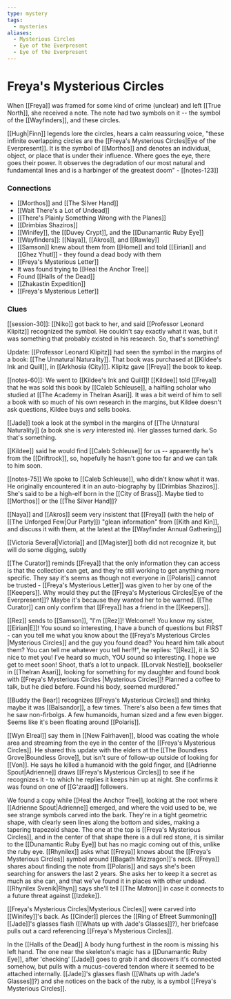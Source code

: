 ```yaml
---
type: mystery
tags:
  - mysteries
aliases:
  - Mysterious Circles
  - Eye of the Everpresent
  - Eye of the Everpresent
---
```


# Freya's Mysterious Circles

When [[Freya]] was framed for some kind of crime (unclear) and left [[True North]], she received a note. The note had two symbols on it -- the symbol of the [[Wayfinders]], and these circles. 

[[Hugh|Finn]] legends lore the circles, hears a calm reassuring voice, "these infinite overlapping circles are the [[Freya's Mysterious Circles|Eye of the Everpresent]]. It is the symbol of [[Morthos]] and denotes an individual, object, or place that is under their influence. Where goes the eye, there goes their power. It observes the degradation of our most natural and fundamental lines and is a harbinger of the greatest doom" - [[notes-123]]
### Connections
* [[Morthos]] and [[The Silver Hand]]
* [[Wait There's a Lot of Undead]]
* [[There's Plainly Something Wrong with the Planes]]
* [[Drimbias Shaziros]]
* [[Winifey]], the [[Duvey Crypt]], and the [[Dunamantic Ruby Eye]]
* [[Wayfinders]]: [[Naya]], [[Akros]], and [[Rawley]]
* [[Samson]] knew about them from [[Home]] and told [[Eirian]] and [[Ghez Yhutl]] - they found a dead body with them
* [[Freya's Mysterious Letter]]
* It was found trying to [[Heal the Anchor Tree]]
* Found [[Halls of the Dead]]
* [[Zhakastin Expedition]]
* [[Freya's Mysterious Letter]]

### Clues
[[session-30]]: [[Niko]] got back to her, and said [[Professor Leonard Klipitz]] recognized the symbol. He couldn't say exactly what it was, but it was something that probably existed in his research. So, that's something!

Update: [[Professor Leonard Klipitz]] had seen the symbol in the margins of a book: [[The Unnatural Naturality]]. That book was purchased at [[Kildee's Ink and Quill]], in [[Arkhosia (City)]]. Klipitz gave [[Freya]] the book to keep.

[[notes-60]]: We went to [[Kildee's Ink and Quill]]! [[Kildee]] told [[Freya]] that he was sold this book by [[Caleb Schleuse]], a halfling scholar who studied at [[The Academy in Thelran Asari]]. It was a bit weird of him to sell a book with so much of his own research in the margins, but Kildee doesn't ask questions, Kildee buys and sells books. 

[[Jade]] took a look at the symbol in the margins of [[The Unnatural Naturality]] (a book she is *very* interested in). Her glasses turned dark. So that's something.

[[Kildee]] said he would find [[Caleb Schleuse]] for us -- apparently he's from the [[Driftrock]], so, hopefully he hasn't gone too far and we can talk to him soon.

[[notes-75]] We spoke to [[Caleb Schleuse]], who didn't know what it was. He originally encountered it in an auto-biography by [[Drimbias Shaziros]]. She's said to be a high-elf born in the [[City of Brass]]. Maybe tied to [[Morthos]] or the [[The Silver Hand]]? 

[[Naya]] and [[Akros]] seem very insistent that [[Freya]] (with the help of [[The Unforged Few|Our Party]]) "glean information" from [[Kith and Kin]], and discuss it with them, at the latest at the [[Wayfinder Annual Gathering]]

[[Victoria Several|Victoria]] and [[Magister]] both did not recognize it, but will do some digging, subtly

[[The Curator]] reminds [[Freya]] that the only information they can access is that the collection can get, and they're still working to get anything more specific. They say it's seems as though not everyone in [[Polaris]] cannot be trusted - [[Freya's Mysterious Letter]] was given to her by one of the [[Keepers]]. Why would they put the [[Freya's Mysterious Circles|Eye of the Everpresent]]? Maybe it's because they wanted her to be warned. [[The Curator]] can only confirm that [[Freya]] has a friend in the [[Keepers]]. 

[[Rez]] sends to [[Samson]], "I'm [[Rez]]! Welcome!! You know my sister, [[Eirian|E]]! You sound so interesting, I have a bunch of questions but FIRST - can you tell me what you know about the [[Freya's Mysterious Circles |Mysterious Circles]] and the guy you found dead? You heard him talk about them? You can tell me whatever you tell her!!!", he replies: "[[Rez]], it is SO nice to met you! I’ve heard so much, YOU sound so interesting. I hope we get to meet soon! Shoot, that’s a lot to unpack. [[Lorvak Nestle]], bookseller in [[Thelran Asari]], looking for something for my daughter and found book with [[Freya's Mysterious Circles |Mysterious Circles]]! Planned a coffee to talk, but he died before. Found his body, seemed murdered."

 [[Buddy the Bear]] recognizes [[Freya's Mysterious Circles]] and thinks maybe it was [[Balsandor]], a few times. There's also been a few times that he saw non-firbolgs. A few humanoids, human sized and a few even bigger. Seems like it's been floating around [[Polaris]].

[[Wyn Elreal]] say them in [[New Fairhaven]], blood was coating the whole area and streaming from the eye in the center of the [[Freya's Mysterious Circles]]. He shared this update with the elders at the [[The Boundless Grove|Boundless Grove]], but isn't sure of follow-up outside of looking for [[Von]]. He says he killed a humanoid with the gold finger, and [[Adrienne Spout|Adrienne]] draws [[Freya's Mysterious Circles]] to see if he recognizes it - to which he replies it keeps him up at night. She confirms it was found on one of [[G'zraad]] followers. 

We found a copy while [[Heal the Anchor Tree]], looking at the root where [[Adrienne Spout|Adrienne]] emerged, and where the void used to be, we see strange symbols carved into the bark. They're in a tight geometric shape, with clearly seen lines along the bottom and sides, making a tapering trapezoid shape. The one at the top is [[Freya's Mysterious Circles]], and in the center of that shape there is a dull red stone, it is similar to the [[Dunamantic Ruby Eye]] but has no magic coming out of this, unlike the ruby eye. [[Rhynilex]] asks what [[Freya]] knows about the [[Freya's Mysterious Circles]] symbol around [[Bagath Mizzragon]]'s neck. [[Freya]] shares about finding the note from [[Polaris]] and says she's been searching for answers the last 2 years. She asks her to keep it a secret as much as she can, and that we've found it in places with other undead. [[Rhynilex Svenik|Rhyn]] says she'll tell [[The Matron]] in case it connects to a future threat against [[Izdeke]].

[[Freya's Mysterious Circles|Mysterious Circles]] were carved into [[Winifey]]'s back. As [[Cinder]] pierces the [[Ring of Efreet Summoning]] [[Jade]]'s glasses flash ([[Whats up with Jade's Glasses]]?), her briefcase pulls out a card referencing [[Freya's Mysterious Circles]]. 

In the [[Halls of the Dead]] A body hung furthest in the room is missing his left hand.  The one near the skeleton's magic has a [[Dunamantic Ruby Eye]], after 'checking' [[Jade]] goes to grab it and discovers it's connected somehow, but pulls with a mucus-covered tendon where it seemed to be attached internally. [[Jade]]'s glasses flash ([[Whats up with Jade's Glasses]]?) and she notices on the back of the ruby, is a symbol [[Freya's Mysterious Circles]]. 


